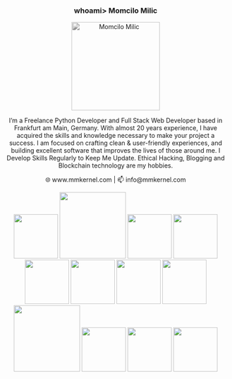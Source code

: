 <h3 align="center"> whoami> Momcilo Milic </h3>

<p align="center"><img style="filter: grayscale(100%);" width="200" src="https://i0.wp.com/mmkernel.com/wp-content/uploads/2022/11/momcilo-milic.jpg" alt="Momcilo Milic"></p>

<p align="center">
I’m a Freelance Python Developer and Full Stack Web Developer based in Frankfurt am Main, Germany. With almost 20 years experience, I have acquired the skills and knowledge necessary to make your project a success. I am focused on crafting clean & user-friendly experiences, and building excellent software that improves the lives of those around me.
I Develop Skills Regularly to Keep Me Update. Ethical Hacking, Blogging and Blockchain technology are my hobbies.
</p>
<p align="center"> 🌐 www.mmkernel.com | 📫 info@mmkernel.com</p>

<p align="center">
<img width="100" src="https://i0.wp.com/mmkernel.com/wp-content/uploads/2022/11/python.png">
<img width="150" src="https://i0.wp.com/mmkernel.com/wp-content/uploads/2022/11/django_logo.png">
<img width="100" src="https://i0.wp.com/mmkernel.com/wp-content/uploads/2022/11/js-logo.png">
<img width="100" src="https://i0.wp.com/mmkernel.com/wp-content/uploads/2022/11/react_logo.png">
<img width="100" src="https://i0.wp.com/mmkernel.com/wp-content/uploads/2022/11/html5_logo.png">
<img width="100" src="https://i0.wp.com/mmkernel.com/wp-content/uploads/2022/11/css3_logo.png">
<img width="100" src="https://i0.wp.com/mmkernel.com/wp-content/uploads/2022/11/pandas_logo.png">
<img width="100" src="https://i0.wp.com/mmkernel.com/wp-content/uploads/2022/11/numpy_logo.png">
<img width="150" src="https://i0.wp.com/mmkernel.com/wp-content/uploads/2022/11/git_logo.png">
<img width="100" src="https://i0.wp.com/mmkernel.com/wp-content/uploads/2022/11/nodejs_logo.png">
<img width="100" src="https://i0.wp.com/mmkernel.com/wp-content/uploads/2022/11/docker_logo.png">
<img width="100" src="https://i0.wp.com/mmkernel.com/wp-content/uploads/2022/11/linux_logo.png">
</p>

<!---
mmkernel/mmkernel is a ✨ special ✨ repository because its `README.md` (this file) appears on your GitHub profile.
You can click the Preview link to take a look at your changes.
--->
